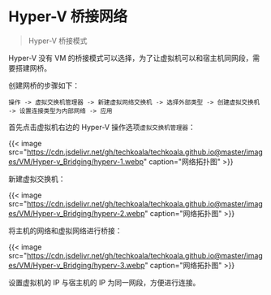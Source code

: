 # Hyper-V 桥接网络


> Hyper-V 桥接模式

<!--more-->

Hyper-V 没有 VM 的桥接模式可以选择，为了让虚拟机可以和宿主机同网段，需要搭建网桥。

创建网桥的步骤如下：

```
操作 -> 虚拟交换机管理器 -> 新建虚拟网络交换机 -> 选择外部类型 -> 创建虚拟交换机 -> 设置连接类型为内部网络 -> 应用
```

首先点击虚拟机右边的 Hyper-V 操作选项`虚拟交换机管理器`：

{{< image src="https://cdn.jsdelivr.net/gh/techkoala/techkoala.github.io@master/images/VM/Hyper-v_Bridging/hyperv-1.webp" caption="网络拓扑图" >}}

新建虚拟交换机：

{{< image src="https://cdn.jsdelivr.net/gh/techkoala/techkoala.github.io@master/images/VM/Hyper-v_Bridging/hyperv-2.webp" caption="网络拓扑图" >}}

将主机的网络和虚拟网络进行桥接：

{{< image src="https://cdn.jsdelivr.net/gh/techkoala/techkoala.github.io@master/images/VM/Hyper-v_Bridging/hyperv-3.webp" caption="网络拓扑图" >}}

设置虚拟机的 IP 与宿主机的 IP 为同一网段，方便进行连接。


